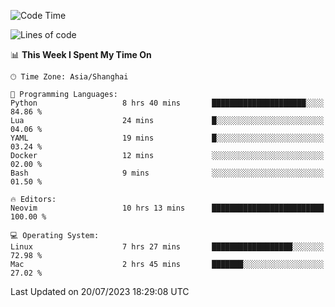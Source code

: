 <!--START_SECTION:waka-->
![Code Time](http://img.shields.io/badge/Code%20Time-1%2C446%20hrs%2046%20mins-blue)

![Lines of code](https://img.shields.io/badge/From%20Hello%20World%20I%27ve%20Written-271.4%20thousand%20lines%20of%20code-blue)

📊 **This Week I Spent My Time On** 

```text
🕑︎ Time Zone: Asia/Shanghai

💬 Programming Languages: 
Python                   8 hrs 40 mins       █████████████████████░░░░   84.86 % 
Lua                      24 mins             █░░░░░░░░░░░░░░░░░░░░░░░░   04.06 % 
YAML                     19 mins             █░░░░░░░░░░░░░░░░░░░░░░░░   03.24 % 
Docker                   12 mins             ░░░░░░░░░░░░░░░░░░░░░░░░░   02.00 % 
Bash                     9 mins              ░░░░░░░░░░░░░░░░░░░░░░░░░   01.50 % 

🔥 Editors: 
Neovim                   10 hrs 13 mins      █████████████████████████   100.00 % 

💻 Operating System: 
Linux                    7 hrs 27 mins       ██████████████████░░░░░░░   72.98 % 
Mac                      2 hrs 45 mins       ███████░░░░░░░░░░░░░░░░░░   27.02 % 
```


 Last Updated on 20/07/2023 18:29:08 UTC
<!--END_SECTION:waka-->
